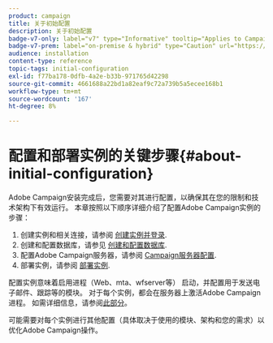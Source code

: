 ```yaml
---
product: campaign
title: 关于初始配置
description: 关于初始配置
badge-v7-only: label="v7" type="Informative" tooltip="Applies to Campaign Classic v7 only"
badge-v7-prem: label="on-premise & hybrid" type="Caution" url="https://experienceleague.adobe.com/docs/campaign-classic/using/installing-campaign-classic/architecture-and-hosting-models/hosting-models-lp/hosting-models.html" tooltip="Applies to on-premise and hybrid deployments only"
audience: installation
content-type: reference
topic-tags: initial-configuration
exl-id: f77ba178-0dfb-4a2e-b33b-971765d42298
source-git-commit: 4661688a22bd1a82eaf9c72a739b5a5ecee168b1
workflow-type: tm+mt
source-wordcount: '167'
ht-degree: 8%

---
```


# 配置和部署实例的关键步骤{#about-initial-configuration}



Adobe Campaign安装完成后，您需要对其进行配置，以确保其在您的限制和技术架构下有效运行。 本章按照以下顺序详细介绍了配置Adobe Campaign实例的步骤：

1. 创建实例和相关连接，请参阅 [创建实例并登录](../../installation/using/creating-an-instance-and-logging-on.md).
1. 创建和配置数据库，请参见 [创建和配置数据库](../../installation/using/creating-and-configuring-the-database.md).
1. 配置Adobe Campaign服务器，请参阅 [Campaign服务器配置](../../installation/using/configuring-campaign-server.md).
1. 部署实例，请参阅 [部署实例](../../installation/using/deploying-an-instance.md).

配置实例意味着启用进程（Web、mta、wfserver等） 启动，并配置用于发送电子邮件、跟踪等的模块。 对于每个实例，都会在服务器上激活Adobe Campaign进程。 如需详细信息，请参阅[此部分](../../installation/using/configuring-campaign-server.md#enabling-processes)。

可能需要对每个实例进行其他配置（具体取决于使用的模块、架构和您的需求）以优化Adobe Campaign操作。

